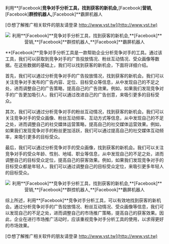 利用**[Facebook]**竞争对手分析工具，找到获客的新机会,**[Facebook]**营销,**[Facebook]**群控机器人,**[Facebook]**霸屏机器人

[😍想了解推广相关软件的朋友请登录 http://www.vst.tw](http://www.vst.tw)

 <center><img src="https://vst.tw/MP4/tuiguang/png/5.png" alt="利用**[Facebook]**竞争对手分析工具，找到获客的新机会,**[Facebook]**营销,**[Facebook]**群控机器人,**[Facebook]**霸屏机器人"></center>

**[Facebook]**竞争对手分析工具是一款帮助企业分析竞争对手的工具。通过该工具，我们可以获取到竞争对手的广告投放情况、粉丝互动情况、受众画像等数据。在这些数据的基础上，我们可以找到获客的新机会，下面将详细介绍。

首先，我们可以通过分析竞争对手的广告投放情况，找到获客的新机会。我们可以关注竞争对手发布的广告内容、定位、目标受众等信息，从中发现自己的不足之处，进而调整自己的广告策略，提高自己的广告效果。例如，如果我们发现竞争对手的广告更加吸引人，我们可以通过改进自己的广告创意，来吸引更多的目标受众。

其次，我们可以通过分析竞争对手的粉丝互动情况，找到获客的新机会。我们可以关注竞争对手的受众画像、粉丝互动频率、互动方式等信息，从中发现自己的不足之处，进而调整自己的社交媒体运营策略，提高自己的社交媒体运营效果。例如，如果我们发现竞争对手的粉丝更加活跃，我们可以通过提高自己的社交媒体互动频率，来吸引更多的目标受众。

最后，我们可以通过分析竞争对手的受众画像，找到获客的新机会。我们可以关注竞争对手的受众年龄、性别、地域、职业等信息，从中发现自己的不足之处，进而调整自己的目标受众定位，提高自己的获客效果。例如，如果我们发现竞争对手的目标受众都是年轻人，我们可以通过调整自己的目标受众定位，来吸引更多年轻人的目标受众。

 <center><img src="https://vst.tw/MP4/tuiguang/png/5.png" alt="利用**[Facebook]**竞争对手分析工具，找到获客的新机会,**[Facebook]**营销,**[Facebook]**群控机器人,**[Facebook]**霸屏机器人"></center>

综上所述，利用**[Facebook]**竞争对手分析工具，可以有效地找到获客的新机会。通过分析竞争对手的广告投放情况、粉丝互动情况、受众画像等信息，我们可以发现自己的不足之处，进而调整自己的市场推广策略，提高自己的获客效果。因此，企业在进行市场推广活动时，应该重视竞争对手分析工具的使用，以求得更好的市场效果。

[😍想了解推广相关软件的朋友请登录 http://www.vst.tw](http://www.vst.tw)



